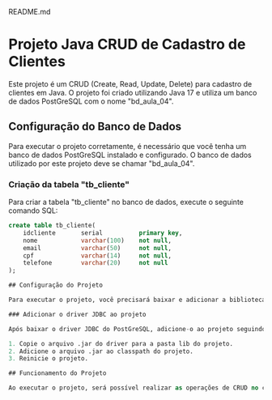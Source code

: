 README.md

# Projeto Java CRUD de Cadastro de Clientes

Este projeto é um CRUD (Create, Read, Update, Delete) para cadastro de clientes em Java. O projeto foi criado utilizando Java 17 e utiliza um banco de dados PostGreSQL com o nome "bd_aula_04".

## Configuração do Banco de Dados

Para executar o projeto corretamente, é necessário que você tenha um banco de dados PostGreSQL instalado e configurado. O banco de dados utilizado por este projeto deve se chamar "bd_aula_04".

### Criação da tabela "tb_cliente"

Para criar a tabela "tb_cliente" no banco de dados, execute o seguinte comando SQL:

```sql
create table tb_cliente(
    idcliente       serial          primary key,
    nome            varchar(100)    not null,
    email           varchar(50)     not null,
    cpf             varchar(14)     not null,
    telefone        varchar(20)     not null
);

## Configuração do Projeto

Para executar o projeto, você precisará baixar e adicionar a biblioteca do driver JDBC do PostGreSQL ao projeto. Você pode baixar a biblioteca do driver JDBC do PostGreSQL no [MVNRepository](https://mvnrepository.com/artifact/org.postgresql/postgresql).

### Adicionar o driver JDBC ao projeto

Após baixar o driver JDBC do PostGreSQL, adicione-o ao projeto seguindo os seguintes passos:

1. Copie o arquivo .jar do driver para a pasta lib do projeto.
2. Adicione o arquivo .jar ao classpath do projeto.
3. Reinicie o projeto.

## Funcionamento do Projeto

Ao executar o projeto, será possível realizar as operações de CRUD no cadastro de clientes.
